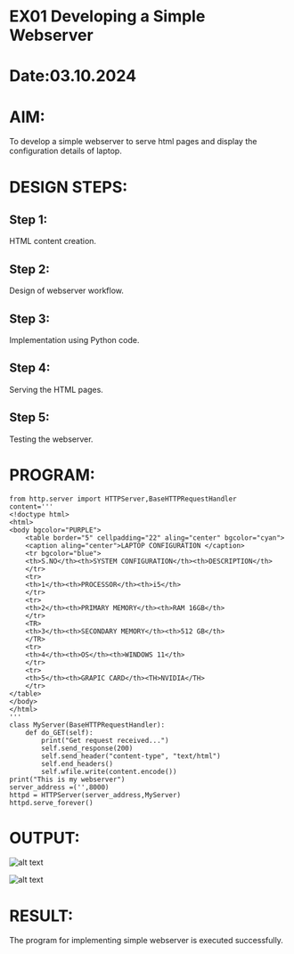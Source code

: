 # EX01 Developing a Simple Webserver

# Date:03.10.2024
# AIM:
To develop a simple webserver to serve html pages and display the configuration details of laptop.

# DESIGN STEPS:
## Step 1:
HTML content creation.

## Step 2:
Design of webserver workflow.

## Step 3:
Implementation using Python code.

## Step 4:
Serving the HTML pages.

## Step 5:
Testing the webserver.

# PROGRAM:


```
from http.server import HTTPServer,BaseHTTPRequestHandler
content='''
<!doctype html>
<html>
<body bgcolor="PURPLE">
    <table border="5" cellpadding="22" aling="center" bgcolor="cyan">
    <caption aling="center">LAPTOP CONFIGURATION </caption>
    <tr bgcolor="blue">
    <th>S.NO</th><th>SYSTEM CONFIGURATION</th><th>DESCRIPTION</th>
    </tr>
    <tr>
    <th>1</th><th>PROCESSOR</th><th>i5</th>
    </tr>
    <tr>
    <th>2</th><th>PRIMARY MEMORY</th><th>RAM 16GB</th>
    </tr>
    <TR>
    <th>3</th><th>SECONDARY MEMORY</th><th>512 GB</th>
    </TR>
    <tr>
    <th>4</th><th>OS</th><th>WINDOWS 11</th>
    </tr>
    <tr>
    <th>5</th><th>GRAPIC CARD</th><TH>NVIDIA</TH>
    </tr>
</table>
</body>
</html>
'''
class MyServer(BaseHTTPRequestHandler):
    def do_GET(self):
        print("Get request received...")
        self.send_response(200)
        self.send_header("content-type", "text/html")
        self.end_headers()
        self.wfile.write(content.encode())
print("This is my webserver")
server_address =('',8000)
httpd = HTTPServer(server_address,MyServer)
httpd.serve_forever()
```




# OUTPUT:
![alt text](output.png)



![alt text](<Screenshot 2024-11-28 095643.png>)



# RESULT:
The program for implementing simple webserver is executed successfully.
